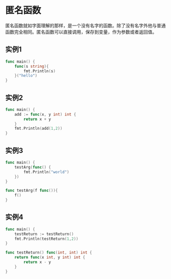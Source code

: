 # 匿名函数

匿名函数就如字面理解的那样，是一个没有名字的函数。除了没有名字外他与普通函数完全相同。匿名函数可以直接调用，保存到变量，作为参数或者返回值。

## 实例1

```go
func main() {
	func(s string){
		fmt.Println(s)
	}("hello")
}
```

## 实例2

```go
func main() {
	add := func(x, y int) int {
		return x + y
	}
	fmt.Println(add(1,2))
}
```

## 实例3

```go
func main() {
	testArg(func() {
		fmt.Println("world")
	})
}

func testArg(f func()){
	f()
}
```

## 实例4

```go
func main() {
	testReturn := testReturn()
	fmt.Println(testReturn(1,2))
}

func testReturn() func(int, int) int {
	return func(x int, y int) int {
		return x - y
	}
}
```

